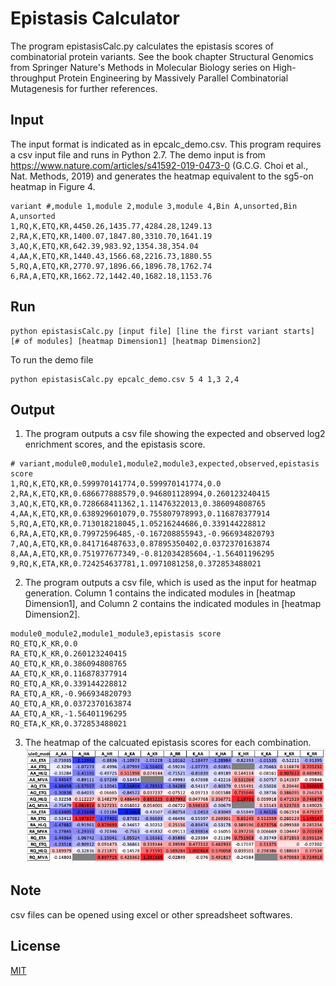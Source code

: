 # Epistasis Calculator

The program epistasisCalc.py calculates the epistasis scores of combinatorial protein variants. See the book chapter  Structural Genomics from Springer Nature's Methods in Molecular Biology series on High-throughput Protein Engineering by Massively Parallel Combinatorial Mutagenesis for further references.

## Input
The input format is indicated as in epcalc_demo.csv. This program requires a csv input file and runs in Python 2.7.
The demo input is from https://www.nature.com/articles/s41592-019-0473-0 (G.C.G. Choi et al., Nat. Methods, 2019) and generates the heatmap equivalent to the sg5-on heatmap in Figure 4.
```
variant #,module 1,module 2,module 3,module 4,Bin A,unsorted,Bin A,unsorted
1,RQ,K,ETQ,KR,4450.26,1435.77,4284.28,1249.13
2,RA,K,ETQ,KR,1400.07,1847.80,3310.70,1641.19
3,AQ,K,ETQ,KR,642.39,983.92,1354.38,354.04
4,AA,K,ETQ,KR,1440.43,1566.68,2216.73,1880.55
5,RQ,A,ETQ,KR,2770.97,1896.66,1896.78,1762.74
6,RA,A,ETQ,KR,1662.72,1442.40,1682.18,1153.76
```

## Run
```
python epistasisCalc.py [input file] [line the first variant starts] [# of modules] [heatmap Dimension1] [heatmap Dimension2]
```
To run the demo file
```
python epistasisCalc.py epcalc_demo.csv 5 4 1,3 2,4
```

## Output
1. The program outputs a csv file showing the expected and observed log2 enrichment scores, and the epistasis score.
```
# variant,module0,module1,module2,module3,expected,observed,epistasis score
1,RQ,K,ETQ,KR,0.599970141774,0.599970141774,0.0
2,RA,K,ETQ,KR,0.686677888579,0.946801128994,0.260123240415
3,AQ,K,ETQ,KR,0.728668411362,1.11476322013,0.386094808765
4,AA,K,ETQ,KR,0.638929601079,0.755807978993,0.116878377914
5,RQ,A,ETQ,KR,0.713018218045,1.05216244686,0.339144228812
6,RA,A,ETQ,KR,0.79972596485,-0.167208855943,-0.966934820793
7,AQ,A,ETQ,KR,0.841716487633,0.87895350402,0.0372370163874
8,AA,A,ETQ,KR,0.751977677349,-0.812034285604,-1.56401196295
9,RQ,K,ETA,KR,0.724254637781,1.0971081258,0.372853488021
```
2. The program outputs a csv file, which is used as the input for heatmap generation. Column 1 contains the indicated modules in [heatmap Dimension1], and Column 2 contains the indicated modules in [heatmap Dimension2].
```
module0_module2,module1_module3,epistasis score
RQ_ETQ,K_KR,0.0
RA_ETQ,K_KR,0.260123240415
AQ_ETQ,K_KR,0.386094808765
AA_ETQ,K_KR,0.116878377914
RQ_ETQ,A_KR,0.339144228812
RA_ETQ,A_KR,-0.966934820793
AQ_ETQ,A_KR,0.0372370163874
AA_ETQ,A_KR,-1.56401196295
RQ_ETA,K_KR,0.372853488021
```
3. The heatmap of the calcuated epistasis scores for each combination.
![Image](epcalc_demo_heatmap.png)

## Note
csv files can be opened using excel or other spreadsheet softwares.

## License
[MIT](https://choosealicense.com/licenses/mit/)

